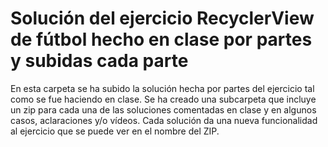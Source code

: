 # Solución del ejercicio RecyclerView de fútbol hecho en clase por partes y subidas cada parte
En esta carpeta se ha subido la solución hecha por partes del ejercicio tal como se fue haciendo en clase. Se ha creado una subcarpeta que incluye un zip para cada una de las soluciones comentadas en clase y en algunos casos, aclaraciones y/o vídeos. Cada solución da una nueva funcionalidad al ejercicio que se puede ver en el nombre del ZIP.
 

